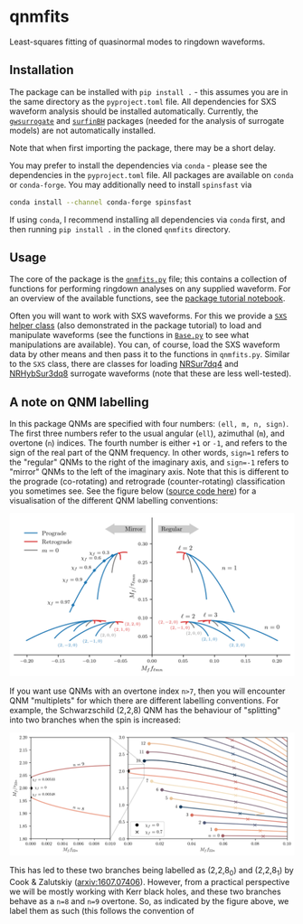 # qnmfits
Least-squares fitting of quasinormal modes to ringdown waveforms.

## Installation

The package can be installed with `pip install .` - this assumes you are in the same directory as the `pyproject.toml` file. All dependencies for SXS waveform analysis should be installed automatically. Currently, the [`gwsurrogate`](https://pypi.org/project/gwsurrogate/) and [`surfinBH`](https://pypi.org/project/surfinBH/) packages (needed for the analysis of surrogate models) are not automatically installed.

Note that when first importing the package, there may be a short delay.

You may prefer to install the dependencies via `conda` - please see the dependencies in the `pyproject.toml` file. All packages are available on `conda` or `conda-forge`. You may additionally need to install `spinsfast` via

```bash
conda install --channel conda-forge spinsfast
```

If using `conda`, I recommend installing all dependencies via `conda` first, and then running `pip install .` in the cloned `qnmfits` directory.

## Usage

The core of the package is the [`qnmfits.py`](qnmfits/qnmfits.py) file; this contains a collection of functions for performing ringdown analyses on any supplied waveform. For an overview of the available functions, see the [package tutorial notebook](examples/package_tutorial.ipynb).

Often you will want to work with SXS waveforms. For this we provide a [`SXS` helper class](qnmfits/Waveforms/Simulation.py#L12) (also demonstrated in the package tutorial) to load and manipulate waveforms (see the functions in [`Base.py`](qnmfits/Waveforms/Base.py) to see what manipulations are available). You can, of course, load the SXS waveform data by other means and then pass it to the functions in `qnmfits.py`. Similar to the `SXS` class, there are classes for loading [NRSur7dq4](qnmfits/Waveforms/Surrogate.py#L7) and [NRHybSur3dq8](qnmfits/Waveforms/Surrogate.py#L201) surrogate waveforms (note that these are less well-tested).

## A note on QNM labelling

In this package QNMs are specified with four numbers: `(ell, m, n, sign)`. The first three numbers refer to the usual angular (`ell`), azimuthal (`m`), and overtone (`n`) indices. The fourth number is either `+1` or `-1`, and refers to the sign of the real part of the QNM frequency. In other words, `sign=1` refers to the "regular" QNMs to the right of the imaginary axis, and `sign=-1` refers to "mirror" QNMs to the left of the imaginary axis. Note that this is different to the prograde (co-rotating) and retrograde (counter-rotating) classification you sometimes see. See the figure below ([source code here](examples/qnm_taxonomy.ipynb)) for a visualisation of the different QNM labelling conventions:

![QNM taxonomy](examples/qnm_taxonomy.png)

If you want use QNMs with an overtone index `n>7`, then you will encounter QNM "multiplets" for which there are different labelling conventions. For example, the Schwarzschild (2,2,8) QNM has the behaviour of "splitting" into two branches when the spin is increased:

![QNM multiplet taxonomy](examples/qnm_multiplet_taxonomy.png)

This has led to these two branches being labelled as (2,2,8<sub>0</sub>) and (2,2,8<sub>1</sub>) by Cook & Zalutskiy ([arxiv:1607.07406](http://arxiv.org/abs/1607.07406)). However, from a practical perspective we will be mostly working with Kerr black holes, and these two branches behave as a `n=8` and `n=9` overtone. So, as indicated by the figure above, we label them as such (this follows the convention of 
